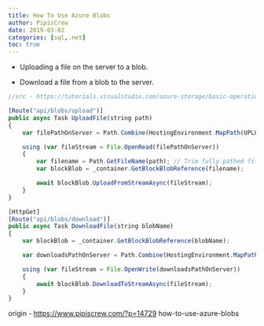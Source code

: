 ```yaml
---
title: How To Use Azure Blobs
author: PipisCrew
date: 2019-03-02
categories: [sql,.net]
toc: true
---
```


*   Uploading a file on the server to a blob.

*   Download a file from a blob to the server.

```js
//src - https://tutorials.visualstudio.com/azure-storage/basic-operations

[Route("api/blobs/upload")]
public async Task UploadFile(string path)
{
    var filePathOnServer = Path.Combine(HostingEnvironment.MapPath(UPLOAD_PATH), path);

    using (var fileStream = File.OpenRead(filePathOnServer))
    {
        var filename = Path.GetFileName(path); // Trim fully pathed filename to just the filename
        var blockBlob = _container.GetBlockBlobReference(filename);

        await blockBlob.UploadFromStreamAsync(fileStream);
    }
}

[HttpGet]
[Route("api/blobs/download")]
public async Task DownloadFile(string blobName)
{
    var blockBlob = _container.GetBlockBlobReference(blobName);

    var downloadsPathOnServer = Path.Combine(HostingEnvironment.MapPath(DOWNLOAD_PATH), blockBlob.Name);

    using (var fileStream = File.OpenWrite(downloadsPathOnServer))
    {
        await blockBlob.DownloadToStreamAsync(fileStream);
    }
}
```

origin - https://www.pipiscrew.com/?p=14729 how-to-use-azure-blobs